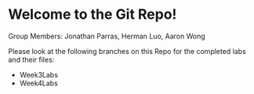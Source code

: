# Welcome to the Git Repo!

Group Members: Jonathan Parras, Herman Luo, Aaron Wong

Please look at the following branches on this Repo for the completed labs and their files:
- Week3Labs
- Week4Labs
